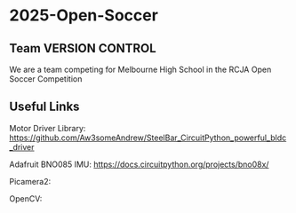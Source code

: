 # 2025-Open-Soccer

## Team VERSION CONTROL
We are a team competing for Melbourne High School in the RCJA Open Soccer Competition

Useful Links
---
Motor Driver Library: https://github.com/Aw3someAndrew/SteelBar_CircuitPython_powerful_bldc_driver

Adafruit BNO085 IMU: https://docs.circuitpython.org/projects/bno08x/

Picamera2: 

OpenCV:
